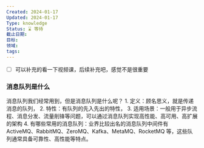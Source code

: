 ```yaml
---
Created: 2024-01-17
Updated: 2024-01-17
Type: knowledge
Status: ⌛️ 等待
截止日期: 
目标: 
领域: 
tags:
---
```

- [ ] 可以补充的看一下视频课，后续补充吧，感觉不是很重要

### 消息队列是什么
消息队列我们经常用到，但是消息队列是什么呢？
	1. 定义：顾名思义，就是传递消息的队列，
	2. 特性：有队列的先入先出的特性，
	3. 适用场景：一般用于异步流程、消息分发、流量削锋等问题，可以通过消息队列实现高性能、高可用、高扩展的架构
	4. 有哪些常用的消息队列：业界比较出名的消息队列中间件有 ActiveMQ、RabbitMQ、ZeroMQ、Kafka、MetaMQ、RocketMQ 等，这些队列通常具备可靠性、高性能等特点。


